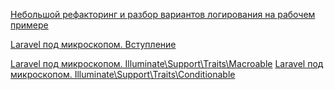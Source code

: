 [Небольшой рефакторинг и разбор вариантов логирования на рабочем примере](./src/CustomerAttributeFlowFreshValue.md)

[Laravel под микроскопом. Вступление](./src/Laravel/Macroable/Overview.md)

[Laravel под микроскопом. Illuminate\Support\Traits\Macroable](./src/Laravel/Macroable/Macroable.md)
[Laravel под микроскопом. Illuminate\Support\Traits\Conditionable](./src/Laravel/Conditionable/Conditionable.md)
